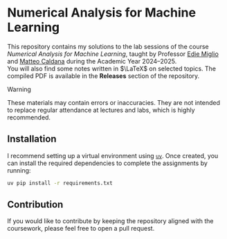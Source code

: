 # Numerical Analysis for Machine Learning

This repository contains my solutions to the lab sessions of the course *Numerical Analysis for Machine Learning*, taught by Professor [Edie Miglio](https://scholar.google.com/citations?user=NASdpJkAAAAJ&hl=en) and [Matteo Caldana](https://github.com/MatteoCaldana) during the Academic Year 2024–2025.  
You will also find some notes written in $\LaTeX$ on selected topics. The compiled PDF is available in the **Releases** section of the repository.

> [!WARNING]  
> These materials may contain errors or inaccuracies. They are not intended to replace regular attendance at lectures and labs, which is highly recommended.

## Installation

I recommend setting up a virtual environment using [`uv`](https://github.com/astral-sh/uv). Once created, you can install the required dependencies to complete the assignments by running:

```bash
uv pip install -r requirements.txt
```

## Contribution

If you would like to contribute by keeping the repository aligned with the coursework, please feel free to open a pull request.